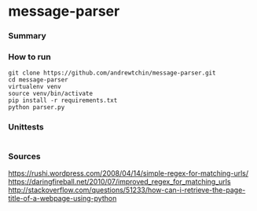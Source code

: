 # message-parser

### Summary


### How to run

```
git clone https://github.com/andrewtchin/message-parser.git
cd message-parser
virtualenv venv
source venv/bin/activate
pip install -r requirements.txt
python parser.py
```

### Unittests
```
```

### Sources
https://rushi.wordpress.com/2008/04/14/simple-regex-for-matching-urls/
https://daringfireball.net/2010/07/improved_regex_for_matching_urls
http://stackoverflow.com/questions/51233/how-can-i-retrieve-the-page-title-of-a-webpage-using-python
